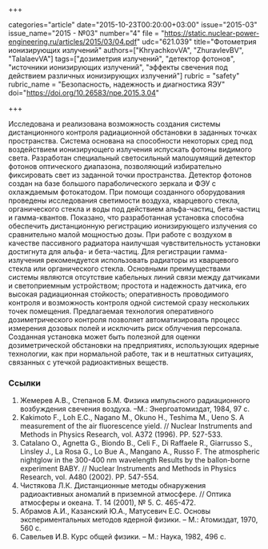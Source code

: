 +++

categories="article"
date="2015-10-23T00:20:00+03:00"
issue="2015-03"
issue_name="2015 - №03"
number="4"
file = "https://static.nuclear-power-engineering.ru/articles/2015/03/04.pdf"
udc="621.039"
title="Фотометрия ионизирующих излучений"
authors=["KhryachkovVA", "ZhuravlevBV", "TalalaevVA"]
tags=["дозиметрия излучений", "детектор фотонов", "источники ионизирующих излучений", "эффекты свечения под действием различных ионизирующих излучений"]
rubric = "safety"
rubric_name = "Безопасность, надежность и диагностика ЯЭУ"
doi="https://doi.org/10.26583/npe.2015.3.04"

+++

Исследована и реализована возможность создания системы дистанционного контроля радиационной обстановки в заданных точках пространства. Система основана на способности некоторых сред под воздействием ионизирующего излучения испускать фотоны видимого света. Разработан специальный светосильный малошумящий детектор фотонов оптического диапазона, позволяющий избирательно фиксировать свет из заданной точки пространства. Детектор фотонов создан на базе большого параболического зеркала и ФЭУ с охлаждаемым фотокатодом. При помощи созданного оборудования проведены исследования светимости воздуха, кварцевого стекла, органического стекла и воды под действием альфа-частиц, бета-частиц и гамма-квантов. Показано, что разработанная установка способна обеспечить дистанционную регистрацию ионизирующего излучения со сравнительно малой мощностью дозы. При работе с воздухом в качестве пассивного радиатора наилучшая чувствительность установки достигнута для альфа- и бета-частиц. Для регистрации гамма-излучения рекомендуется использовать радиаторы из кварцевого стекла или органического стекла. Основными преимуществами системы являются отсутствие кабельных линий связи между датчиками и светоприемным устройством; простота и надежность датчика, его высокая радиационная стойкость; оперативность проводимого контроля и возможность контроля одной системой сразу нескольких точек помещения. Предлагаемая технология оперативного дозиметрического контроля позволяет автоматизировать процесс измерения дозовых полей и исключить риск облучения персонала. Созданная установка может быть полезной для оценки дозиметрической обстановки на предприятиях, использующих ядерные технологии, как при нормальной работе, так и в нештатных ситуациях, связанных с утечкой радиоактивных веществ.

### Ссылки

1. Жемерев А.В., Степанов Б.М. Физика импульсного радиационного возбуждения свечения воздуха. –М.: Энергоатомиздат, 1984, 97 с.
2. Kakimoto F., Loh E.C., Nagano M., Okuno H., Teshima M., Ueno S. A measurement of the air fluorescence yield. // Nuclear Instruments and Methods in Physics Research, vol. A372 (1996). PP. 527-533.
3. Catalano O., Agnetta G., Biondo B., Celi F., Di Raffaele R., Giarrusso S., Linsley J., La Rosa G., Lo Bue A., Mangano A., Russo F. The atmospheric nightglow in the 300-400 nm wavelength Results by the ballon-borne experiment BABY. // Nuclear Instruments and Methods in Physics Research, vol. A480 (2002). PP. 547-554.
4. Чистякова Л.К. Дистанционные методы обнаружения радиоактивных аномалий в приземной атмосфере. // Оптика атмосферы и океана. Т. 14 (2001), № 5. С. 465-472.
5. Абрамов А.И., Казанский Ю.А., Матусевич Е.С. Основы экспериментальных методов ядерной физики. – М.: Атомиздат, 1970, 560 с.
6. Савельев И.В. Курс общей физики. – М.: Наука, 1982, 496 c.